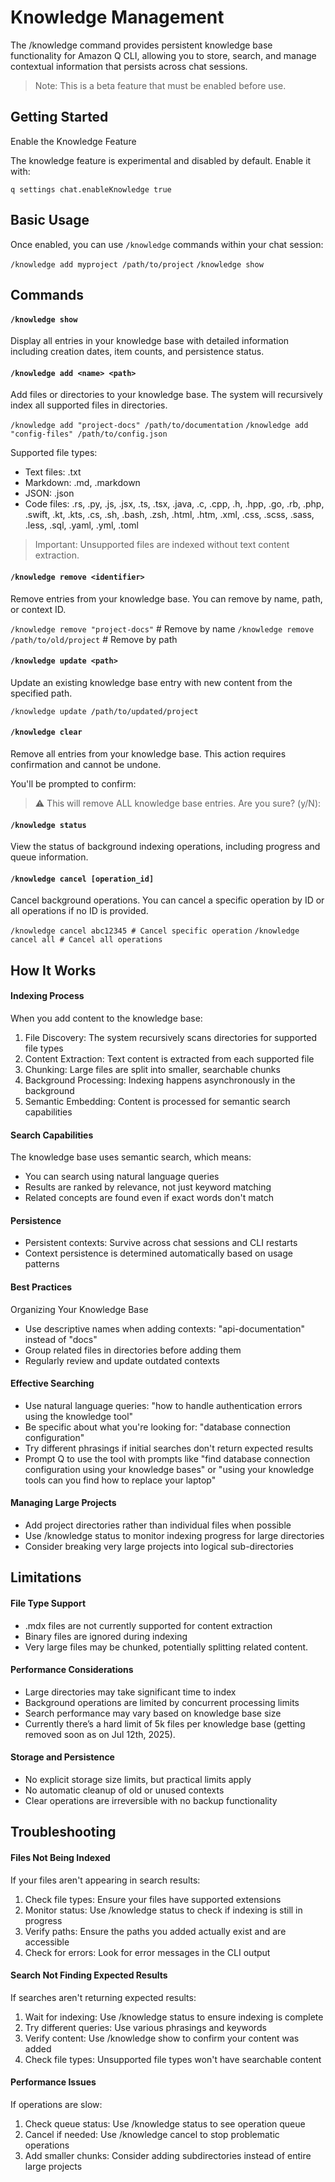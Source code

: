 # Knowledge Management

The /knowledge command provides persistent knowledge base functionality for Amazon Q CLI, allowing you to store, search, and manage contextual information that persists across chat sessions.

> Note: This is a beta feature that must be enabled before use.

## Getting Started

Enable the Knowledge Feature

The knowledge feature is experimental and disabled by default. Enable it with:

`q settings chat.enableKnowledge true`

## Basic Usage

Once enabled, you can use `/knowledge` commands within your chat session:

`/knowledge add myproject /path/to/project`
`/knowledge show`

## Commands

#### `/knowledge show`

Display all entries in your knowledge base with detailed information including creation dates, item counts, and persistence status.

#### `/knowledge add <name> <path>`

Add files or directories to your knowledge base. The system will recursively index all supported files in directories.

`/knowledge add "project-docs" /path/to/documentation`
`/knowledge add "config-files" /path/to/config.json`

Supported file types:

- Text files: .txt
- Markdown: .md, .markdown
- JSON: .json
- Code files: .rs, .py, .js, .jsx, .ts, .tsx, .java, .c, .cpp, .h, .hpp, .go, .rb, .php, .swift, .kt, .kts, .cs, .sh, .bash, .zsh, .html, .htm, .xml, .css, .scss, .sass, .less, .sql, .yaml, .yml, .toml

> Important: Unsupported files are indexed without text content extraction.

#### `/knowledge remove <identifier>`

Remove entries from your knowledge base. You can remove by name, path, or context ID.

`/knowledge remove "project-docs"` # Remove by name
`/knowledge remove /path/to/old/project` # Remove by path

#### `/knowledge update <path>`

Update an existing knowledge base entry with new content from the specified path.

`/knowledge update /path/to/updated/project`

#### `/knowledge clear`

Remove all entries from your knowledge base. This action requires confirmation and cannot be undone.

You'll be prompted to confirm:

> ⚠️ This will remove ALL knowledge base entries. Are you sure? (y/N):

#### `/knowledge status`

View the status of background indexing operations, including progress and queue information.

#### `/knowledge cancel [operation_id]`

Cancel background operations. You can cancel a specific operation by ID or all operations if no ID is provided.

`/knowledge cancel abc12345 # Cancel specific operation`
`/knowledge cancel all # Cancel all operations`

## How It Works

#### Indexing Process

When you add content to the knowledge base:

1. File Discovery: The system recursively scans directories for supported file types
2. Content Extraction: Text content is extracted from each supported file
3. Chunking: Large files are split into smaller, searchable chunks
4. Background Processing: Indexing happens asynchronously in the background
5. Semantic Embedding: Content is processed for semantic search capabilities

#### Search Capabilities

The knowledge base uses semantic search, which means:

- You can search using natural language queries
- Results are ranked by relevance, not just keyword matching
- Related concepts are found even if exact words don't match

#### Persistence

- Persistent contexts: Survive across chat sessions and CLI restarts
- Context persistence is determined automatically based on usage patterns

#### Best Practices

Organizing Your Knowledge Base

- Use descriptive names when adding contexts: "api-documentation" instead of "docs"
- Group related files in directories before adding them
- Regularly review and update outdated contexts

#### Effective Searching

- Use natural language queries: "how to handle authentication errors using the knowledge tool"
- Be specific about what you're looking for: "database connection configuration"
- Try different phrasings if initial searches don't return expected results
- Prompt Q to use the tool with prompts like "find database connection configuration using your knowledge bases" or "using your knowledge tools can you find how to replace your laptop"

#### Managing Large Projects

- Add project directories rather than individual files when possible
- Use /knowledge status to monitor indexing progress for large directories
- Consider breaking very large projects into logical sub-directories

## Limitations

#### File Type Support

- .mdx files are not currently supported for content extraction
- Binary files are ignored during indexing
- Very large files may be chunked, potentially splitting related content.

#### Performance Considerations

- Large directories may take significant time to index
- Background operations are limited by concurrent processing limits
- Search performance may vary based on knowledge base size
- Currently there’s a hard limit of 5k files per knowledge base (getting removed soon as on Jul 12th, 2025).

#### Storage and Persistence

- No explicit storage size limits, but practical limits apply
- No automatic cleanup of old or unused contexts
- Clear operations are irreversible with no backup functionality

## Troubleshooting

#### Files Not Being Indexed

If your files aren't appearing in search results:

1. Check file types: Ensure your files have supported extensions
2. Monitor status: Use /knowledge status to check if indexing is still in progress
3. Verify paths: Ensure the paths you added actually exist and are accessible
4. Check for errors: Look for error messages in the CLI output

#### Search Not Finding Expected Results

If searches aren't returning expected results:

1. Wait for indexing: Use /knowledge status to ensure indexing is complete
2. Try different queries: Use various phrasings and keywords
3. Verify content: Use /knowledge show to confirm your content was added
4. Check file types: Unsupported file types won't have searchable content

#### Performance Issues

If operations are slow:

1. Check queue status: Use /knowledge status to see operation queue
2. Cancel if needed: Use /knowledge cancel to stop problematic operations
3. Add smaller chunks: Consider adding subdirectories instead of entire large projects
